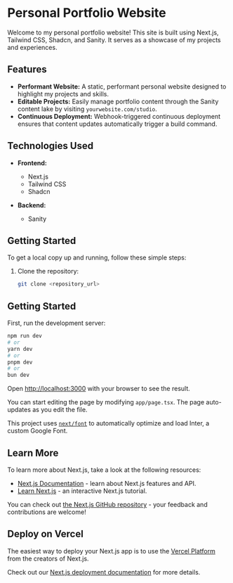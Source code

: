 # Personal Portfolio Website

Welcome to my personal portfolio website! This site is built using Next.js, Tailwind CSS, Shadcn, and Sanity. It serves as a showcase of my projects and experiences.

## Features

- **Performant Website:** A static, performant personal website designed to highlight my projects and skills.
- **Editable Projects:** Easily manage portfolio content through the Sanity content lake by visiting `yourwebsite.com/studio`.
- **Continuous Deployment:** Webhook-triggered continuous deployment ensures that content updates automatically trigger a build command.

## Technologies Used

- **Frontend:**
  - Next.js
  - Tailwind CSS
  - Shadcn

- **Backend:**
  - Sanity

## Getting Started

To get a local copy up and running, follow these simple steps:

1. Clone the repository:
   ```bash
   git clone <repository_url>


## Getting Started

First, run the development server:

```bash
npm run dev
# or
yarn dev
# or
pnpm dev
# or
bun dev
```

Open [http://localhost:3000](http://localhost:3000) with your browser to see the result.

You can start editing the page by modifying `app/page.tsx`. The page auto-updates as you edit the file.

This project uses [`next/font`](https://nextjs.org/docs/basic-features/font-optimization) to automatically optimize and load Inter, a custom Google Font.

## Learn More

To learn more about Next.js, take a look at the following resources:

- [Next.js Documentation](https://nextjs.org/docs) - learn about Next.js features and API.
- [Learn Next.js](https://nextjs.org/learn) - an interactive Next.js tutorial.

You can check out [the Next.js GitHub repository](https://github.com/vercel/next.js/) - your feedback and contributions are welcome!

## Deploy on Vercel

The easiest way to deploy your Next.js app is to use the [Vercel Platform](https://vercel.com/new?utm_medium=default-template&filter=next.js&utm_source=create-next-app&utm_campaign=create-next-app-readme) from the creators of Next.js.

Check out our [Next.js deployment documentation](https://nextjs.org/docs/deployment) for more details.
